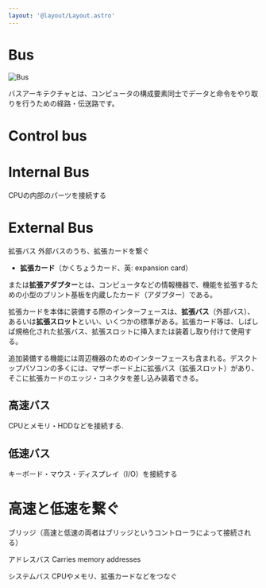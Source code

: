 ```yaml
---
layout: '@layout/Layout.astro'
---
```

# Bus 
![Bus](/b/cs/bus_system.png)

バスアーキテクチャとは、コンピュータの構成要素同士でデータと命令をやり取りを行うための経路・伝送路です。

# Control bus

# Internal Bus
CPUの内部のパーツを接続する
# External Bus
拡張バス
外部バスのうち、拡張カードを繋ぐ
- **拡張カード**（かくちょうカード、英: expansion card）

または**拡張アダプター**とは、コンピュータなどの情報機器で、機能を拡張するための小型のプリント基板を内蔵したカード（アダプター）である。

拡張カードを本体に装備する際のインターフェースは、**拡張バス**（外部バス）、あるいは**拡張スロット**といい、いくつかの標準がある。拡張カード等は、しばしば規格化された拡張バス、拡張スロットに挿入または装着し取り付けて使用する。

追加装備する機能には周辺機器のためのインターフェースも含まれる。デスクトップパソコンの多くには、マザーボード上に拡張バス（拡張スロット）があり、そこに拡張カードのエッジ・コネクタを差し込み装着できる。

## 高速バス
CPUとメモリ・HDDなどを接続する.
## 低速バス
キーボード・マウス・ディスプレイ（I/O）を接続する
# 高速と低速を繋ぐ
ブリッジ（高速と低速の両者はブリッジというコントローラによって接続される）

アドレスバス
Carries memory addresses

システムバス
CPUやメモリ、拡張カードなどをつなぐ

